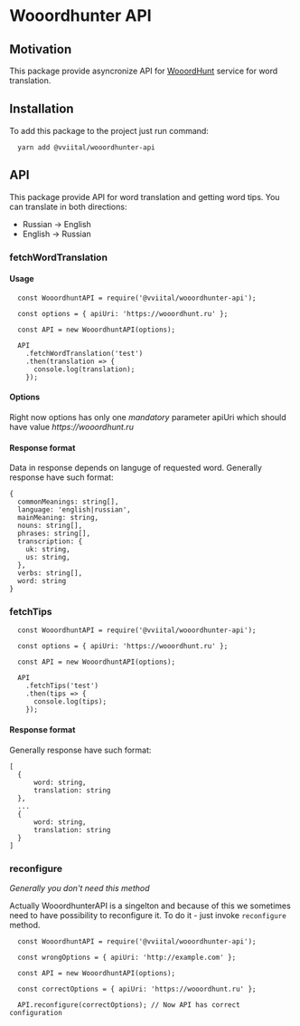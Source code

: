 # Wooordhunter API

## Motivation

This package provide asyncronize API for [WooordHunt](https://wooordhunt.ru/) service for word translation.

## Installation

To add this package to the project just run command:

```
  yarn add @vviital/wooordhunter-api
```

## API

This package provide API for word translation and getting word tips. You can translate in both directions:

- Russian -> English
- English -> Russian

### fetchWordTranslation

#### Usage

```
  const WooordhuntAPI = require('@vviital/wooordhunter-api');

  const options = { apiUri: 'https://wooordhunt.ru' };

  const API = new WooordhuntAPI(options);

  API
    .fetchWordTranslation('test')
    .then(translation => {
      console.log(translation);
    });
```

#### Options

Right now options has only one _mandatory_ parameter apiUri which should have value _https://wooordhunt.ru_

#### Response format

Data in response depends on languge of requested word. Generally response have such format:

```
{
  commonMeanings: string[],
  language: 'english|russian',
  mainMeaning: string,
  nouns: string[],
  phrases: string[],
  transcription: {
    uk: string,
    us: string,
  },
  verbs: string[],
  word: string
}
```

### fetchTips

```
  const WooordhuntAPI = require('@vviital/wooordhunter-api');

  const options = { apiUri: 'https://wooordhunt.ru' };

  const API = new WooordhuntAPI(options);

  API
    .fetchTips('test')
    .then(tips => {
      console.log(tips);
    });
```

#### Response format

Generally response have such format:

```
[
  {
      word: string,
      translation: string
  },
  ...
  {
      word: string,
      translation: string
  }
]
```

### reconfigure

_Generally you don't need this method_

Actually WooordhunterAPI is a singelton and because of this we sometimes need to have possibility to reconfigure it. To do it - just invoke `reconfigure` method.

```
  const WooordhuntAPI = require('@vviital/wooordhunter-api');

  const wrongOptions = { apiUri: 'http://example.com' };

  const API = new WooordhuntAPI(options);

  const correctOptions = { apiUri: 'https://wooordhunt.ru' };

  API.reconfigure(correctOptions); // Now API has correct configuration
```
